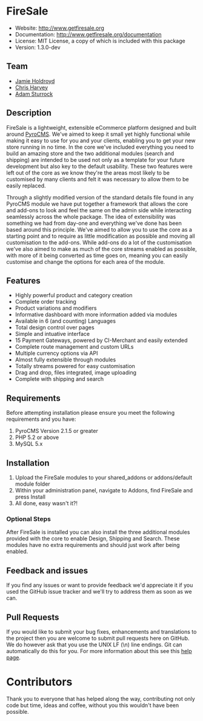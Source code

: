 # FireSale

* Website: http://www.getfiresale.org
* Documentation: http://www.getfiresale.org/documentation
* License: MIT License, a copy of which is included with this package
* Version: 1.3.0-dev

## Team

* [Jamie Holdroyd](http://www.jholdroyd.com)
* [Chris Harvey](http://www.chrisnharvey.com)
* [Adam Sturrock](http://www.adamsturrock.co.uk)

## Description

FireSale is a lightweight, extensible eCommerce platform designed and built around [PyroCMS](http://www.pyrocms.com). We've aimed to keep it small yet highly functional while making it easy to use for you and your clients, enabling you to get your new store running in no time. In the core we've included everything you need to build an amazing store and the two additional modules (search and shipping) are intended to be used not only as a template for your future development but also key to the default usability. These two features were left out of the core as we know they're the areas most likely to be customised by many clients and felt it was necessary to allow them to be easily replaced.

Through a slightly modified version of the standard details file found in any PyroCMS module we have put together a framework that allows the core and add-ons to look and feel the same on the admin side while interacting seamlessly across the whole package. The idea of extensibility was something we had from day-one and everything we've done has been based around this principle. We've aimed to allow you to use the core as a starting point and to require as little modification as possible and moving all customisation to the add-ons. While add-ons do a lot of the customisation we've also aimed to make as much of the core streams enabled as possible, with more of it being converted as time goes on, meaning you can easily customise and change the options for each area of the module.

## Features
* Highly powerful product and category creation
* Complete order tracking
* Product variations and modifiers
* Informative dashboard with more information added via modules
* Available in 6 (and counting) Languages
* Total design control over pages
* Simple and intuative interface
* 15 Payment Gateways, powered by CI-Merchant and easily extended
* Complete route management and custom URLs
* Multiple currency options via API
* Almost fully extensible through modules
* Totally streams powered for easy customisation
* Drag and drop, files integrated, image uploading
* Complete with shipping and search

## Requirements

Before attempting installation please ensure you meet the following requirements and you have:

1. PyroCMS Version 2.1.5 or greater
2. PHP 5.2 or above
3. MySQL 5.x

## Installation

1. Upload the FireSale modules to your shared_addons or addons/default module folder
2. Within your administration panel, navigate to Addons, find FireSale and press Install
3. All done, easy wasn't it?!

### Optional Steps

After FireSale is installed you can also install the three additional modules provided with the core to enable Design, Shipping and Search. These modules have no extra requirements and should just work after being enabled.

## Feedback and issues

If you find any issues or want to provide feedback we'd appreciate it if you used the GitHub issue tracker and we'll try to address them as soon as we can.

## Pull Requests

If you would like to submit your bug fixes, enhancements and translations to the project then you are welcome to submit pull requests here on GitHub. We do however ask that you use the UNIX LF (\n) line endings. Git can automatically do this for you. For more information about this see this [help page](https://help.github.com/articles/dealing-with-line-endings).

# Contributors

Thank you to everyone that has helped along the way, contributing not only code but time, ideas and coffee, without you this wouldn't have been possible.
